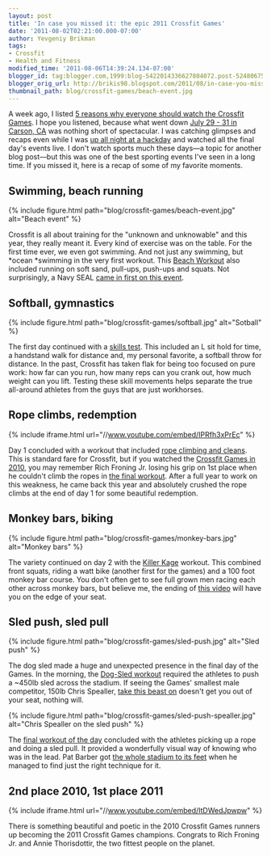 ```yaml
---
layout: post
title: 'In case you missed it: the epic 2011 Crossfit Games'
date: '2011-08-02T02:21:00.000-07:00'
author: Yevgeniy Brikman
tags:
- Crossfit
- Health and Fitness
modified_time: '2011-08-06T14:39:24.134-07:00'
blogger_id: tag:blogger.com,1999:blog-5422014336627804072.post-5248067506003365538
blogger_orig_url: http://brikis98.blogspot.com/2011/08/in-case-you-missed-it-epic-2011.html
thumbnail_path: blog/crossfit-games/beach-event.jpg
---
```


A week ago, I listed [5 reasons why everyone should watch the Crossfit 
Games](http://brikis98.blogspot.com/2011/07/5-reasons-everyone-should-watch.html). 
I hope you listened, because what went down [July 29 - 31 in Carson, 
CA](http://games.crossfit.com/) was nothing short of spectacular. I was 
catching glimpses and recaps even while I was [up all night at a 
hackday](http://brikis98.blogspot.com/2011/07/up-all-night-linkedin-intern-hackday.html) 
and watched all the final day's events live. I don't watch sports much these 
days&mdash;a topic for another blog post&mdash;but this was one of the best sporting 
events I've seen in a long time. If you missed it, here is a recap of some of 
my favorite moments. 

## Swimming, beach running

{% include figure.html path="blog/crossfit-games/beach-event.jpg" alt="Beach event" %}

Crossfit is all about training for the "unknown and unknowable" and this year, 
they really meant it. Every kind of exercise was on the table. For the first 
time ever, we even got swimming. And not just any swimming, but *ocean 
*swimming in the very first workout. This [Beach 
Workout](http://games.crossfit.com/node/624508) also included running on 
soft sand, pull-ups, push-ups and squats. Not surprisingly, a Navy SEAL [came 
in first on this 
event](http://games.crossfit.com/features/individual-event-1-results). 

## Softball, gymnastics

{% include figure.html path="blog/crossfit-games/softball.jpg" alt="Sotball" %}

The first day continued with a [skills 
test](http://games.crossfit.com/node/624520). This included an L sit hold for 
time, a handstand walk for distance and, my personal favorite, a softball 
throw for distance. In the past, Crossfit has taken flak for being too focused 
on pure work: how far can you run, how many reps can you crank out, how much 
weight can you lift. Testing these skill movements helps separate the true 
all-around athletes from the guys that are just workhorses. 

## Rope climbs, redemption

{% include iframe.html url="//www.youtube.com/embed/IPRfh3xPrEc" %}
 
Day 1 concluded with a workout that included [rope climbing and 
cleans](http://games.crossfit.com/node/624524). This is standard fare for 
Crossfit, but if you watched the [Crossfit Games in 
2010](http://games2010.crossfit.com/), you may remember Rich Froning Jr. 
losing his grip on 1st place when he couldn't climb the ropes in [the final 
workout](http://media.crossfit.com/cf-video/Games2010_E6Men_FinalHeat_SD.mov). 
After a full year to work on this weakness, he came back this year and 
absolutely crushed the rope climbs at the end of day 1 for some beautiful 
redemption. 

## Monkey bars, biking

{% include figure.html path="blog/crossfit-games/monkey-bars.jpg" alt="Monkey bars" %}

The variety continued on day 2 with the [Killer 
Kage](http://games.crossfit.com/node/624542) workout. This combined front 
squats, riding a watt bike (another first for the games) and a 100 foot monkey 
bar course. You don't often get to see full grown men racing each other across 
monkey bars, but believe me, the ending of [this 
video](http://games.crossfit.com/finals/live/jumbotron/629369) will have you 
on the edge of your seat. 

## Sled push, sled pull

{% include figure.html path="blog/crossfit-games/sled-push.jpg" alt="Sled push" %}

The dog sled made a huge and unexpected presence in the final day of the 
Games. In the morning, the [Dog-Sled 
workout](http://games.crossfit.com/node/624546) required the athletes to push 
a ~450lb sled across the stadium. If seeing the Games' smallest male 
competitor, 150lb Chris Spealler, [take this beast 
on](http://games.crossfit.com/finals/live/jumbotron/629767) doesn't get you 
out of your seat, nothing will. 

{% include figure.html path="blog/crossfit-games/sled-push-spealler.jpg" alt="Chris Spealler on the sled push" %}

The [final workout of the day](http://games.crossfit.com/node/629757) 
concluded with the athletes picking up a rope and doing a sled pull. It 
provided a wonderfully visual way of knowing who was in the lead. Pat Barber 
got [the whole stadium to its 
feet](http://games.crossfit.com/finals/live/jumbotron/630016) when he managed 
to find just the right technique for it. 

## 2nd place 2010, 1st place 2011

{% include iframe.html url="//www.youtube.com/embed/ItDWedJpwpw" %}

There is something beautiful and poetic in the 2010 Crossfit Games runners up 
becoming the 2011 Crossfit Games champions. Congrats to  Rich Froning Jr. and 
Annie Thorisdottir, the two fittest people on the planet. 
